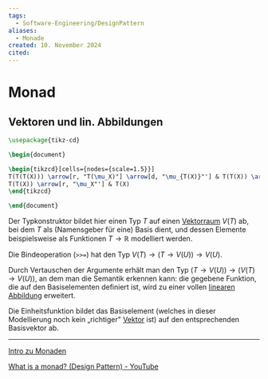 ```yaml
---
tags:
  - Software-Engineering/DesignPattern
aliases:
  - Monade
created: 10. November 2024
cited:
---
```


# Monad

## Vektoren und lin. Abbildungen

```tikz
\usepackage{tikz-cd}

\begin{document}

\begin{tikzcd}[cells={nodes={scale=1.5}}]
T(T(T(X))) \arrow[r, "T(\mu_X)"] \arrow[d, "\mu_{T(X)}"'] & T(T(X)) \arrow[d, "\mu_X"] \\
T(T(X)) \arrow[r, "\mu_X"'] & T(X)
\end{tikzcd}

\end{document}
```

Der Typkonstruktor bildet hier einen Typ $T$ auf einen [Vektorraum](../Mathematik/Algebra/Vektorraum.md) $V(T)$ ab, bei dem $T$ als (Namensgeber für eine) Basis dient, und dessen Elemente beispielsweise als Funktionen $T \rightarrow \mathbb{R}$ modelliert werden.

Die Bindeoperation (`>>=`) hat den Typ $V(T) \rightarrow(T \rightarrow V(U)) \rightarrow V(U)$.

Durch Vertauschen der Argumente erhält man den Typ $(T \rightarrow V(U)) \rightarrow(V(T) \rightarrow V(U))$, an dem man die Semantik erkennen kann: die gegebene Funktion, die auf den Basiselementen definiert ist, wird zu einer vollen [linearen Abbildung](../Mathematik/Algebra/Lineare%20Abbildungen.md) erweitert.

Die Einheitsfunktion bildet das Basiselement (welches in dieser Modellierung noch kein „richtiger" [Vektor](../Mathematik/Analysis/Vektor.md) ist) auf den entsprechenden Basisvektor ab.

---

[Intro zu Monaden](https://www.youtube.com/watch?v=C2w45qRc3aU&t=365s)

[What is a monad? (Design Pattern) - YouTube](https://www.youtube.com/watch?v=VgA4wCaxp-Q)